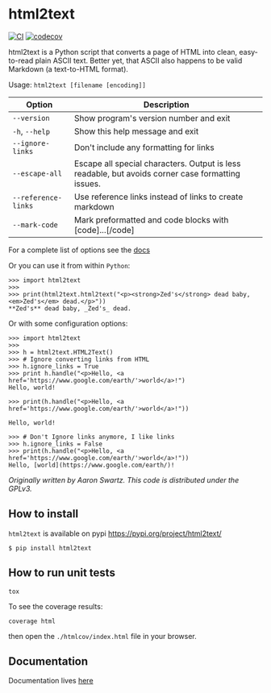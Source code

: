 # html2text

[![CI](https://github.com/Alir3z4/html2text/actions/workflows/main.yml/badge.svg?branch=master)](https://github.com/Alir3z4/html2text/actions/workflows/main.yml)
[![codecov](https://codecov.io/gh/Alir3z4/html2text/graph/badge.svg?token=OoxiyymjgU)](https://codecov.io/gh/Alir3z4/html2text)



html2text is a Python script that converts a page of HTML into clean, easy-to-read plain ASCII text. Better yet, that ASCII also happens to be valid Markdown (a text-to-HTML format).


Usage: `html2text [filename [encoding]]`

| Option                                                 | Description
|--------------------------------------------------------|---------------------------------------------------
| `--version`                                            | Show program's version number and exit
| `-h`, `--help`                                         | Show this help message and exit
| `--ignore-links`                                       | Don't include any formatting for links
|`--escape-all`                                          | Escape all special characters.  Output is less readable, but avoids corner case formatting issues.
| `--reference-links`                                    | Use reference links instead of links to create markdown
| `--mark-code`                                          | Mark preformatted and code blocks with [code]...[/code]

For a complete list of options see the [docs](https://github.com/Alir3z4/html2text/blob/master/docs/usage.md)


Or you can use it from within `Python`:

```
>>> import html2text
>>>
>>> print(html2text.html2text("<p><strong>Zed's</strong> dead baby, <em>Zed's</em> dead.</p>"))
**Zed's** dead baby, _Zed's_ dead.

```


Or with some configuration options:
```
>>> import html2text
>>>
>>> h = html2text.HTML2Text()
>>> # Ignore converting links from HTML
>>> h.ignore_links = True
>>> print h.handle("<p>Hello, <a href='https://www.google.com/earth/'>world</a>!")
Hello, world!

>>> print(h.handle("<p>Hello, <a href='https://www.google.com/earth/'>world</a>!"))

Hello, world!

>>> # Don't Ignore links anymore, I like links
>>> h.ignore_links = False
>>> print(h.handle("<p>Hello, <a href='https://www.google.com/earth/'>world</a>!"))
Hello, [world](https://www.google.com/earth/)!

```

*Originally written by Aaron Swartz. This code is distributed under the GPLv3.*


## How to install

`html2text` is available on pypi
https://pypi.org/project/html2text/

```
$ pip install html2text
```


## How to run unit tests

    tox

To see the coverage results:

    coverage html

then open the `./htmlcov/index.html` file in your browser.

## Documentation

Documentation lives [here](https://github.com/Alir3z4/html2text/blob/master/docs/usage.md)
